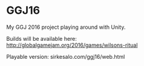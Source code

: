 # GGJ16
My GGJ 2016 project playing around with Unity.

Builds will be available here: http://globalgamejam.org/2016/games/wilsons-ritual

Playable version: sirkesalo.com/ggj16/web.html

